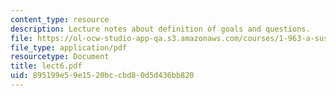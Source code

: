 ```yaml
---
content_type: resource
description: Lecture notes about definition of goals and questions.
file: https://ol-ocw-studio-app-qa.s3.amazonaws.com/courses/1-963-a-sustainable-transportation-plan-for-mit-spring-2007/895199e59e1520bccbd80d5d436bb820_lect6.pdf
file_type: application/pdf
resourcetype: Document
title: lect6.pdf
uid: 895199e5-9e15-20bc-cbd8-0d5d436bb820
---
```

